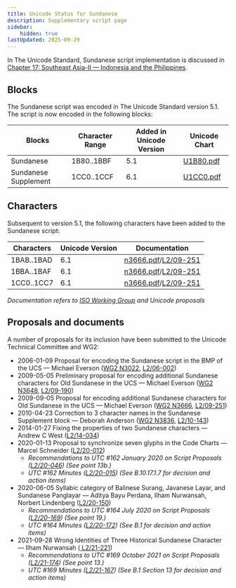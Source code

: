 ```yaml
---
title: Unicode Status for Sundanese
description: Supplementary script page
sidebar:
    hidden: true
lastUpdated: 2025-09-29
---
```


In The Unicode Standard, Sundanese script implementation is discussed in [Chapter 17: Southeast Asia-II — Indonesia and the Philippines](https://www.unicode.org/versions/latest/core-spec/chapter-17/#G27244).

## Blocks

The Sundanese script was encoded in The Unicode Standard version 5.1. The script is now encoded in the following blocks:

| Blocks | Character Range | Added in Unicode Version | Unicode Chart |
| ------ | --------------- | ------------------------ | ------------- |
| Sundanese | 1B80..1BBF | 5.1 | [U1B80.pdf](http://www.unicode.org/charts/PDF/U1B80.pdf) |
| Sundanese Supplement | 1CC0..1CCF | 6.1 | [U1CC0.pdf](http://www.unicode.org/charts/PDF/U1CC0.pdf) |

## Characters

Subsequent to version 5.1, the following characters have been added to the Sundanese script:

| Characters | Unicode Version | Documentation |
| ---------- | --------------- | ------------- |
| 1BAB..1BAD | 6.1 | [n3666.pdf](https://www.unicode.org/wg2/docs/n3666.pdf)/[L2/09-251](http://www.unicode.org/cgi-bin/GetMatchingDocs.pl?L2/09-251) |
| 1BBA..1BAF | 6.1 | [n3666.pdf](https://www.unicode.org/wg2/docs/n3666.pdf)/[L2/09-251](http://www.unicode.org/cgi-bin/GetMatchingDocs.pl?L2/09-251) |
| 1CC0..1CC7 | 6.1 | [n3666.pdf](https://www.unicode.org/wg2/docs/n3666.pdf)/[L2/09-251](http://www.unicode.org/cgi-bin/GetMatchingDocs.pl?L2/09-251) |

_Documentation refers to [ISO Working Group](https://www.unicode.org/wg2/) and Unicode proposals_

## Proposals and documents

A number of proposals for its inclusion have been submitted to the Unicode Technical Committee and WG2:
- 2006-01-09 Proposal for encoding the Sundanese script in the BMP of the UCS — Michael Everson ([WG2 N3022](https://www.unicode.org/wg2/docs/n3022.pdf), [L2/06-002](http://www.unicode.org/cgi-bin/GetMatchingDocs.pl?L2/06-002))
- 2009-05-05 Preliminary proposal for encoding additional Sundanese characters for Old Sundanese in the UCS — Michael Everson ([WG2 N3648](https://www.unicode.org/wg2/docs/n3648.pdf), [L2/09-190](http://www.unicode.org/cgi-bin/GetMatchingDocs.pl?L2/09-190))
- 2009-09-05 Proposal for encoding additional Sundanese characters for Old Sundanese in the UCS — Michael Everson ([WG2 N3666](https://www.unicode.org/wg2/docs/n3666.pdf), [L2/09-251](http://www.unicode.org/cgi-bin/GetMatchingDocs.pl?L2/09-251))
- 2010-04-23 Correction to 3 character names in the Sundanese Supplement block — Deborah Anderson ([WG2 N3836](https://www.unicode.org/wg2/docs/n3836.pdf), [L2/10-143](http://www.unicode.org/cgi-bin/GetMatchingDocs.pl?L2/10-143))
- 2014-01-27 Fixing the properties of two Sundanese characters  — Andrew C West ([L2/14-034](http://www.unicode.org/cgi-bin/GetMatchingDocs.pl?L2/14-034))
- 2020-01-13 Proposal to synchronize seven glyphs in the Code Charts — Marcel Schneider ([L2/20-012](http://www.unicode.org/cgi-bin/GetMatchingDocs.pl?L2/20-012))
  - _Recommendations to UTC #162 January 2020 on Script Proposals ([L2/20-046](http://www.unicode.org/L2/L2020/20046-script-adhoc-rept.pdf)) (See point 13b.)_
  - _UTC #162 Minutes ([L2/20-015](http://www.unicode.org/L2/L2020/20015.htm)) (See B.10.17.1.7 for decision and action items)_
- 2020-06-05 Syllabic category of Balinese Surang, Javanese Layar, and Sundanese Panglayar — Aditya Bayu Perdana, Ilham Nurwansah, Norbert Lindenberg     ([L2/20-150](http://www.unicode.org/cgi-bin/GetMatchingDocs.pl?L2/20-150))
  - _Recommendations to UTC #164 July 2020 on Script Proposals ([L2/20-169](https://www.unicode.org/L2/L2020/20169-script-adhoc-rept.pdf)) (See point 19.)_
  - _UTC #164 Minutes ([L2/20-172](https://www.unicode.org/L2/L2020/20172.htm)) (See B.1 for decision and action items)_
- 2021-09-28 Wrong Identities of Three Historical Sundanese Character — Ilham Nurwansah ([   L2/21-221](http://www.unicode.org/cgi-bin/GetMatchingDocs.pl?L2/21-221))
  - _Recommendations to UTC #169 October  2021 on Script Proposals ([L2/21-174](http://www.unicode.org/L2/L2021/21174-script-adhoc-rept.pdf)) (See point 13.)_
  - _UTC #169 Minutes ([L2/21-167](https://www.unicode.org/L2/L2021/21167.htm)) (See B.1 Section 13 for decision and action items)_
